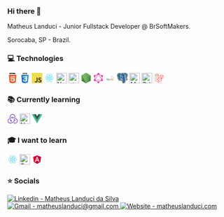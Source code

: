 ### Hi there 👋

Matheus Landuci - Junior Fullstack Developer @ BrSoftMakers.

Sorocaba, SP - Brazil.

### 💻 Technologies

<div>
  <img src="https://raw.githubusercontent.com/github/explore/80688e429a7d4ef2fca1e82350fe8e3517d3494d/topics/html/html.png" width="24" height="24" title="HTML 5">
  <img src="https://raw.githubusercontent.com/github/explore/80688e429a7d4ef2fca1e82350fe8e3517d3494d/topics/css/css.png" width="24" height="24" title="CSS 3">
  <img src="https://raw.githubusercontent.com/github/explore/80688e429a7d4ef2fca1e82350fe8e3517d3494d/topics/javascript/javascript.png" width="24" height="24" title="Javascript">
  <img src="https://raw.githubusercontent.com/github/explore/80688e429a7d4ef2fca1e82350fe8e3517d3494d/topics/react/react.png" width="24" height="24" title="React">
  <img src="https://assets.vercel.com/image/upload/v1607554385/repositories/next-js/next-logo.png" width="24" height="24" title="Next">
  <img src="https://raw.githubusercontent.com/styled-components/brand/master/styled-components.png" width="24" height="24" title="styled-components">
  <img src="https://raw.githubusercontent.com/github/explore/80688e429a7d4ef2fca1e82350fe8e3517d3494d/topics/nodejs/nodejs.png" width="24" height="24" title="NodeJS">
  <img src="https://raw.githubusercontent.com/github/explore/5c058a388828bb5fde0bcafd4bc867b5bb3f26f3/topics/graphql/graphql.png" width="24" height="24" title="GraphQL">
  <img src="https://raw.githubusercontent.com/github/explore/80688e429a7d4ef2fca1e82350fe8e3517d3494d/topics/mysql/mysql.png" width="24" height="24" title="MySQL">
  <img src="https://raw.githubusercontent.com/github/explore/80688e429a7d4ef2fca1e82350fe8e3517d3494d/topics/postgresql/postgresql.png" width="24" height="24" title="PostgreSQL">
  <img src="https://raw.githubusercontent.com/mongodb/mongo/master/docs/leaf.svg" width="24" height="24" title="MongoDB">  
  <img src="https://cdn.worldvectorlogo.com/logos/prisma-2.svg" width="24" height="24" title="Prisma 2">
  <img src="https://raw.githubusercontent.com/github/explore/56a826d05cf762b2b50ecbe7d492a839b04f3fbf/topics/laravel/laravel.png" width="24" height="24" title="Laravel">
</div>

### 📚 Currently learning

<div>
  <img src="https://raw.githubusercontent.com/github/explore/80688e429a7d4ef2fca1e82350fe8e3517d3494d/topics/redux/redux.png" width="24" height="24" title="Redux">
  <img src="https://nestjs.com/img/logo-small.svg" width="24" height="24" title="NestJS">
  <img src="https://raw.githubusercontent.com/github/explore/80688e429a7d4ef2fca1e82350fe8e3517d3494d/topics/vue/vue.png" width="24" height="24" title="Vue">
</div>

### 🎓 I want to learn

<div>
  <img src="https://raw.githubusercontent.com/github/explore/80688e429a7d4ef2fca1e82350fe8e3517d3494d/topics/react-native/react-native.png" width="24" height="24" title="React Native">
  <img src="https://svelte.dev/svelte-logo-horizontal.svg" width="24" height="24" title="Svelte">
  <img src="https://raw.githubusercontent.com/github/explore/80688e429a7d4ef2fca1e82350fe8e3517d3494d/topics/angular/angular.png" width="24" height="24" title="Angular">  
</div>

### ⭐ Socials

<a href="https://www.linkedin.com/in/matheus-landuci-2523a91a0/">
  <img src="https://img.shields.io/badge/Matheus%20Landuci-Linkedin?logo=linkedin&style=for-the-badge&color=0a66c2" alt="Linkedin - Matheus Landuci da Silva">
</a>
<a href="mailto:matheuslanduci@gmail.com">
  <img src="https://img.shields.io/badge/MatheusLanduci@gmail.com-Gmail?logo=gmail&logoColor=fff&style=for-the-badge&color=d93025" alt="Gmail - matheuslanduci@gmail.com">
</a>
<a href="https://www.matheuslanduci.com">
  <img src="https://img.shields.io/badge/matheuslanduci.com-website?style=for-the-badge&color=27abbc" alt="Website - matheuslanduci.com">
</a>
